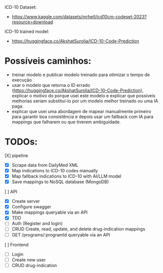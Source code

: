 ICD-10 Dataset: 
- https://www.kaggle.com/datasets/mrhell/icd10cm-codeset-2023?resource=download


ICD-10 trained model:
- https://huggingface.co/AkshatSurolia/ICD-10-Code-Prediction


# Possíveis caminhos: 
- treinar modelo e publicar modelo treinado para otimizar o tempo de execução
- usar o modelo que retorna o ID errado (https://huggingface.co/AkshatSurolia/ICD-10-Code-Prediction), explicar o motivo do porque usei este modelo e explicar que possíveis melhorias seriam substituí-lo por um modelo melhor treinado ou uma IA paga.
- explicar que usei uma abordagem de mapear manualmente primeiro para garantir boa consistência e depois usar um fallback com IA para mappings que falharem ou que tiverem ambiguidade.


# TODOs:

[X] pipeline
- [x] Scrape data from DailyMed XML
- [x] Map indications to ICD-10 codes manually
- [x] Map fallback indications to ICD-10 with AI/LLM model
- [x] Save mappings to NoSQL database (MongoDB)

[ ] API
- [x] Create server
- [x] Configure swagger
- [x] Make mappings queryable via an API
- [x] TDD
- [ ] Auth (Register and login)
- [ ] CRUD Create, read, update, and delete drug-indication mappings
- [ ] GET /programs/:programId queryable via an API

[ ] Frontend
- [ ] Login
- [ ] Create new user
- [ ] CRUD drug-indication